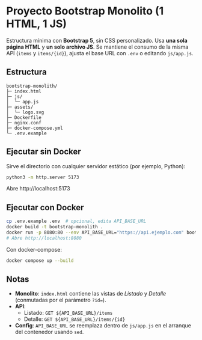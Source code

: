 # Proyecto Bootstrap Monolito (1 HTML, 1 JS)

Estructura mínima con **Bootstrap 5**, sin CSS personalizado. Usa **una sola página HTML** y **un solo archivo JS**.
Se mantiene el consumo de la misma API (`items` y `items/{id}`), ajusta el base URL con `.env` o editando `js/app.js`.

## Estructura
```
bootstrap-monolith/
├─ index.html
├─ js/
│  └─ app.js
├─ assets/
│  └─ logo.svg
├─ Dockerfile
├─ nginx.conf
├─ docker-compose.yml
└─ .env.example
```

## Ejecutar sin Docker
Sirve el directorio con cualquier servidor estático (por ejemplo, Python):
```bash
python3 -m http.server 5173
```
Abre http://localhost:5173

## Ejecutar con Docker
```bash
cp .env.example .env  # opcional, edita API_BASE_URL
docker build -t bootstrap-monolith .
docker run -p 8080:80 --env API_BASE_URL="https://api.ejemplo.com" bootstrap-monolith
# Abre http://localhost:8080
```
Con docker-compose:
```bash
docker compose up --build
```

## Notas
- **Monolito**: `index.html` contiene las vistas de *Listado* y *Detalle* (conmutadas por el parámetro `?id=`).
- **API**:
  - Listado: `GET ${API_BASE_URL}/items`
  - Detalle: `GET ${API_BASE_URL}/items/{id}`
- **Config**: `API_BASE_URL` se reemplaza dentro de `js/app.js` en el arranque del contenedor usando `sed`.
